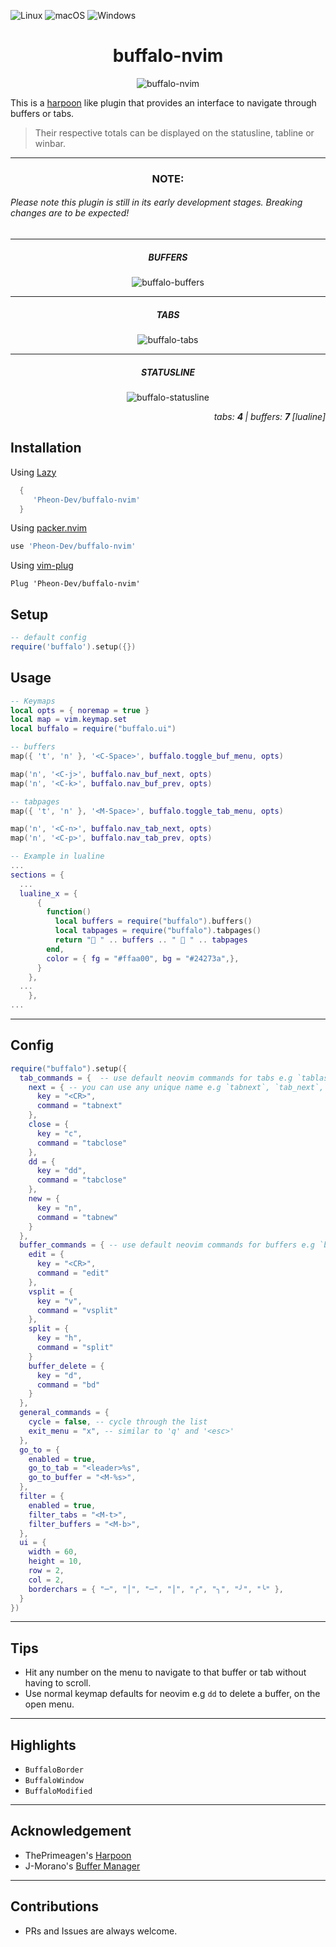 ![Linux](https://img.shields.io/badge/Linux-%23.svg?logo=linux&color=FCC624&logoColor=black)
![macOS](https://img.shields.io/badge/macOS-%23.svg?logo=apple&color=000000&logoColor=white)
![Windows](https://img.shields.io/badge/Windows-%23.svg?logo=windows&color=0078D6&logoColor=white)

<h1 align="center">
 buffalo-nvim
</h1>

<p align="center">
<img src="https://i.pinimg.com/136x136/56/d2/8c/56d28c3798343d509e9b51973ee6ce56.jpg" alt="buffalo-nvim" />
</p>

This is a [harpoon](https://github.com/ThePrimeagen/harpoon) like plugin that provides an interface
to navigate through buffers or tabs.

> Their respective totals can be displayed on the statusline, tabline or winbar.

<hr />
<h3 align="center">
 NOTE:
</h3>
<h6>Please note this plugin is still in its early development stages. Breaking changes are to be expected!</h6>

<hr />
<h5 align="center">
 BUFFERS
</h5>
<p align="center">
<img src="assets/buffers.jpg" alt="buffalo-buffers" />
</p>

<hr />
<h5 align="center">
 TABS
</h5>
<p align="center">
<img src="assets/tabs.jpg" alt="buffalo-tabs" />
</p>

<hr />
<h5 align="center">
 STATUSLINE
</h5>

<p align="center">
<img src="assets/statusline.jpg" alt="buffalo-statusline" />
</p>
<p align="right">
  <i>tabs: <strong>4 </strong> | buffers: <strong>7  </strong>[lualine]</i>
</p>

## Installation

Using [Lazy](https://github.com/folke/lazy.nvim)

```lua
  {
     'Pheon-Dev/buffalo-nvim'
  }
```

Using [packer.nvim](https://github.com/wbthomason/packer.nvim)

```lua
use 'Pheon-Dev/buffalo-nvim'
```

Using [vim-plug](https://github.com/junegunn/vim-plug)

```vim
Plug 'Pheon-Dev/buffalo-nvim'
```

## Setup

```lua
-- default config
require('buffalo').setup({})
```

## Usage

```lua
-- Keymaps
local opts = { noremap = true }
local map = vim.keymap.set
local buffalo = require("buffalo.ui")

-- buffers
map({ 't', 'n' }, '<C-Space>', buffalo.toggle_buf_menu, opts)

map('n', '<C-j>', buffalo.nav_buf_next, opts)
map('n', '<C-k>', buffalo.nav_buf_prev, opts)

-- tabpages
map({ 't', 'n' }, '<M-Space>', buffalo.toggle_tab_menu, opts)

map('n', '<C-n>', buffalo.nav_tab_next, opts)
map('n', '<C-p>', buffalo.nav_tab_prev, opts)

-- Example in lualine
...
sections = {
  ...
  lualine_x = {
      {
        function()
          local buffers = require("buffalo").buffers()
          local tabpages = require("buffalo").tabpages()
          return "󱂬 " .. buffers .. " 󰓩 " .. tabpages
        end,
        color = { fg = "#ffaa00", bg = "#24273a",},
      }
    },
  ...
    },
...
```

---

## Config

```lua
require("buffalo").setup({
  tab_commands = {  -- use default neovim commands for tabs e.g `tablast`, `tabnew` etc
    next = { -- you can use any unique name e.g `tabnext`, `tab_next`, `next`, `random` etc
      key = "<CR>",
      command = "tabnext"
    },
    close = {
      key = "c",
      command = "tabclose"
    },
    dd = {
      key = "dd",
      command = "tabclose"
    },
    new = {
      key = "n",
      command = "tabnew"
    }
  },
  buffer_commands = { -- use default neovim commands for buffers e.g `bd`, `edit`
    edit = {
      key = "<CR>",
      command = "edit"
    },
    vsplit = {
      key = "v",
      command = "vsplit"
    },
    split = {
      key = "h",
      command = "split"
    }
    buffer_delete = {
      key = "d",
      command = "bd"
    }
  },
  general_commands = {
    cycle = false, -- cycle through the list
    exit_menu = "x", -- similar to 'q' and '<esc>'
  },
  go_to = {
    enabled = true,
    go_to_tab = "<leader>%s",
    go_to_buffer = "<M-%s>",
  },
  filter = {
    enabled = true,
    filter_tabs = "<M-t>",
    filter_buffers = "<M-b>",
  },
  ui = {
    width = 60,
    height = 10,
    row = 2,
    col = 2,
    borderchars = { "─", "│", "─", "│", "╭", "╮", "╯", "╰" },
  }
})
```

---

## Tips

- Hit any number on the menu to navigate to that buffer or tab without having to scroll.
- Use normal keymap defaults for neovim e.g `dd` to delete a buffer, on the open menu.

---

## Highlights

- `BuffaloBorder`
- `BuffaloWindow`
- `BuffaloModified`

---

## Acknowledgement

- ThePrimeagen's [Harpoon](https://github.com/ThePrimeagen/harpoon)
- J-Morano's [Buffer Manager](https://github.com/j-morano/buffer_manager.nvim)

---

## Contributions

- PRs and Issues are always welcome.

